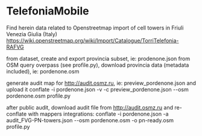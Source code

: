 # TelefoniaMobile
Find herein data related to Openstreetmap import of cell towers in Friuli Venezia Giulia (Italy)
https://wiki.openstreetmap.org/wiki/Import/Catalogue/TorriTelefonia-RAFVG


from dataset, create and export provincia subset, ie: prodenone.json
from OSM query overpass (see profile.py), download provincia data (metadata included), ie: pordenone.osm

generate audit map for http://audit.osmz.ru, ie: preview_pordenone.json and upload it
conflate -i pordenone.json   -v -c preview_pordenone.json --osm pordenone.osm  profile.py

after public audit, download audit file from http://audit.osmz.ru and re-conflate with mappers integrations:
conflate -i pordenone.json -a audit_FVG-PN-towers.json --osm  pordenone.osm -o pn-ready.osm profile.py 
